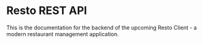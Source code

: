 # Resto REST API

This is the documentation for the backend of the upcoming Resto Client - a modern restaurant management application.